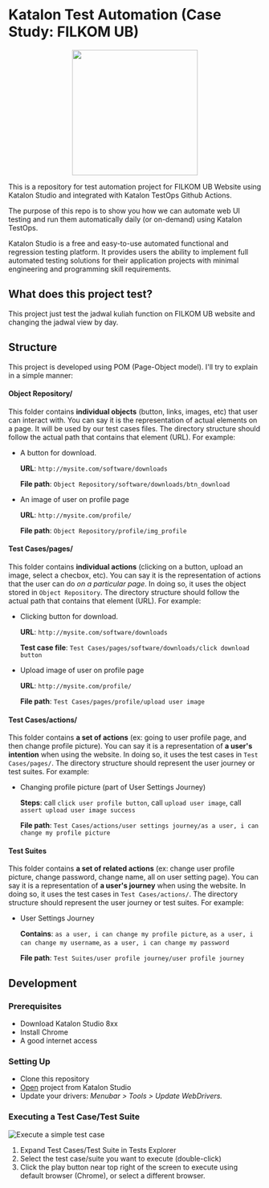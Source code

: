 # Katalon Test Automation (Case Study: FILKOM UB)

<p align="center">
    <img src="https://upload.wikimedia.org/wikipedia/commons/a/a6/Katalon_Studio_logo.png" width="250">
</p>

This is a repository for test automation project for FILKOM UB Website using Katalon Studio and integrated with Katalon TestOps Github Actions.

The purpose of this repo is to show you how we can automate web UI testing and run them automatically daily (or on-demand) using Katalon TestOps.

Katalon Studio is a free and easy-to-use automated functional and regression testing platform. It provides users the ability to implement full automated testing solutions for their application projects with minimal engineering and programming skill requirements.

## What does this project test?

This project just test the jadwal kuliah function on FILKOM UB website and changing the jadwal view by day.

## Structure

This project is developed using POM (Page-Object model). I'll try to explain in a simple manner:

#### Object Repository/

This folder contains **individual objects** (button, links, images, etc) that user can interact with. You can say it is the representation of actual elements on a page. It will be used by our test cases files. The directory structure should follow the actual path that contains that element (URL). For example:

- A button for download.
  
  **URL**: `http://mysite.com/software/downloads`
  
  **File path**: `Object Repository/software/downloads/btn_download`
- An image of user on profile page
  
  **URL**: `http://mysite.com/profile/`
  
  **File path**: `Object Repository/profile/img_profile`

#### Test Cases/pages/

This folder contains **individual actions** (clicking on a button, upload an image, select a checbox, etc). You can say it is the representation of actions that the user can do *on a particular page*. In doing so, it uses the object stored in `Object Repository`. The directory structure should follow the actual path that contains that element (URL). For example:

- Clicking button for download.
 
  **URL**: `http://mysite.com/software/downloads`
 
  **Test case file**: `Test Cases/pages/software/downloads/click download button`

- Upload image of user on profile page
 
  **URL**: `http://mysite.com/profile/`
 
  **File path**: `Test Cases/pages/profile/upload user image`

#### Test Cases/actions/

This folder contains **a set of actions** (ex: going to user profile page, and then change profile picture). You can say it is a representation of **a user's intention** when using the website. In doing so, it uses the test cases in `Test Cases/pages/`. The directory structure should represent the user journey or test suites. For example:

- Changing profile picture (part of User Settings Journey)
  
  **Steps**: call `click user profile button`, call `upload user image`, call `assert upload user image success`
  
  **File path**: `Test Cases/actions/user settings journey/as a user, i can change my profile picture`

#### Test Suites

This folder contains **a set of related actions** (ex: change user profile picture, change password, change name, all on user setting page). You can say it is a representation of **a user's journey** when using the website. In doing so, it uses the test cases in `Test Cases/actions/`. The directory structure should represent the user journey or test suites. For example:

- User Settings Journey
  
  **Contains**: `as a user, i can change my profile picture`, `as a user, i can change my username`, `as a user, i can change my password`
  
  **File path**: `Test Suites/user profile journey/user profile journey`

## Development

### Prerequisites
- Download Katalon Studio 8xx
- Install Chrome
- A good internet access

### Setting Up
- Clone this repository
- [Open](https://docs.katalon.com//display/KD/Manage+Test+Project) project from Katalon Studio
- Update your drivers: *Menubar > Tools > Update WebDrivers.*

### Executing a Test Case/Test Suite

![Execute a simple test case](https://github.com/katalon-studio-samples/tips-and-tricks/blob/master/Tutorials/Figures/Execute%20test%20case%20tips%20and%20tricks.png?raw=true)

1. Expand Test Cases/Test Suite in Tests Explorer
2. Select the test case/suite you want to execute (double-click)
3. Click the play button near top right of the screen to execute using default browser (Chrome), or select a different browser.
